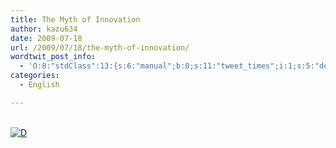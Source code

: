 ```yaml
---
title: The Myth of Innovation
author: kazu634
date: 2009-07-18
url: /2009/07/18/the-myth-of-innovation/
wordtwit_post_info:
  - 'O:8:"stdClass":13:{s:6:"manual";b:0;s:11:"tweet_times";i:1;s:5:"delay";i:0;s:7:"enabled";i:1;s:10:"separation";s:2:"60";s:7:"version";s:3:"3.7";s:14:"tweet_template";b:0;s:6:"status";i:2;s:6:"result";a:0:{}s:13:"tweet_counter";i:2;s:13:"tweet_log_ids";a:1:{i:0;i:4713;}s:9:"hash_tags";a:0:{}s:8:"accounts";a:1:{i:0;s:7:"kazu634";}}'
categories:
  - English

---
```

<div class="section">
<p>
<br /> <a href="http://d.hatena.ne.jp/video/youtube/amt3ag2BaKc" onclick="__gaTracker('send', 'event', 'outbound-article', 'http://d.hatena.ne.jp/video/youtube/amt3ag2BaKc', '');" alt="この動画を含む日記"><img src="http://d.hatena.ne.jp/images/d_entry.gif" alt="D" border="0" style="vertical-align: bottom;" title="この動画を含む日記" /></a>
</p>
</div>